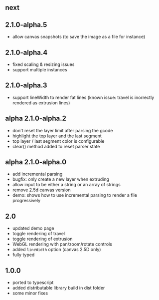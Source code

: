 ## next

## 2.1.0-alpha.5
- allow canvas snapshots (to save the image as a file for instance)

## 2.1.0-alpha.4
- fixed scaling & resizing issues
- support multiple instances

## 2.1.0-alpha.3
- support lineWidth to render fat lines (known issue: travel is inorrectly rendered as extrusion lines)

## alpha 2.1.0-alpha.2
- don't reset the layer limit after parsing the gcode
- highlight the top layer and the last segment
- top layer / last segment color is configurable
- clear() method added to reset parser state

## alpha 2.1.0-alpha.0
- add incremental parsing
- bugfix: only create a new layer when extruding
- allow input to be either a string or an array of strings
- remove 2.5d canvas version
- demo: shows how to use incremental parsing to render a file progressively

## 2.0
- updated demo page
- toggle rendering of travel 
- toggle rendering of extrusion
- WebGL rendering with pan/zoom/rotate controls
- added `lineWidth` option (canvas 2.5D only)
- fully typed

## 1.0.0
- ported to typescript
- added distributable library build in dist folder
- some minor fixes
